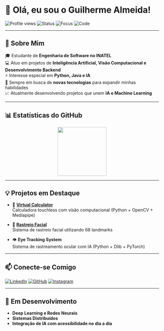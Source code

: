 # 👋 Olá, eu sou o Guilherme Almeida!

![Profile views](https://komarev.com/ghpvc/?username=guialmm&color=0e75b6&style=flat)
![Status](https://img.shields.io/badge/Status-Ativo-success?style=flat-square)
![Focus](https://img.shields.io/badge/Focus-IA%20%7C%20Machine%20Learning-blueviolet?style=flat-square)
![Code](https://img.shields.io/badge/Code-Python%20%7C%20Java%20%7C%20C++-informational?style=flat-square)

---

## 🚀 Sobre Mim

🎓 Estudante de **Engenharia de Software no INATEL**  
💻 Atuo em projetos de **Inteligência Artificial, Visão Computacional e Desenvolvimento Backend**  
⚡ Interesse especial em **Python, Java e IA**  
🌱 Sempre em busca de **novas tecnologias** para expandir minhas habilidades  
📈 Atualmente desenvolvendo projetos que unem **IA e Machine Learning**  

---

## 📊 Estatísticas do GitHub

<p align="center">
  <img src="https://github-readme-stats.vercel.app/api/top-langs/?username=guialmm&layout=compact&theme=radical&hide_border=true" height="160"/>
</p>

---

## 💡 Projetos em Destaque

- 🚀 **[Virtual Calculator](https://github.com/guialmm/VirtualCalculator)**  
  Calculadora touchless com visão computacional (Python + OpenCV + Mediapipe)

- 🤖 **[Rastreio Facial](https://github.com/guialmm/FacialLandmark)**  
  Sistema de rastreio facial utilizando 68 landmarks

- 👁 **Eye Tracking System**  
  Sistema de rastreamento ocular com IA (Python + Dlib + PyTorch)

---

## 📫 Conecte-se Comigo

[![LinkedIn](https://img.shields.io/badge/LinkedIn-0A66C2?style=for-the-badge&logo=linkedin&logoColor=white)](https://www.linkedin.com/in/guilherme-almeida2/)
[![GitHub](https://img.shields.io/badge/GitHub-guialmm-181717?style=for-the-badge&logo=github&logoColor=white)](https://github.com/guialmm)
[![Instagram](https://img.shields.io/badge/Instagram-E4405F?style=for-the-badge&logo=instagram&logoColor=white)](https://www.instagram.com/gui_almm/)

---

## 🌱 Em Desenvolvimento

- **Deep Learning e Redes Neurais**  
- **Sistemas Distribuídos**  
- **Integração de IA com acessibilidade no dia a dia**
